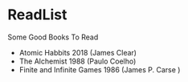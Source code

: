 # ReadList
Some Good Books To Read

- Atomic Habbits 2018 (James Clear)
- The Alchemist 1988 (Paulo Coelho)
- Finite and Infinite Games 1986 (James P. Carse )

